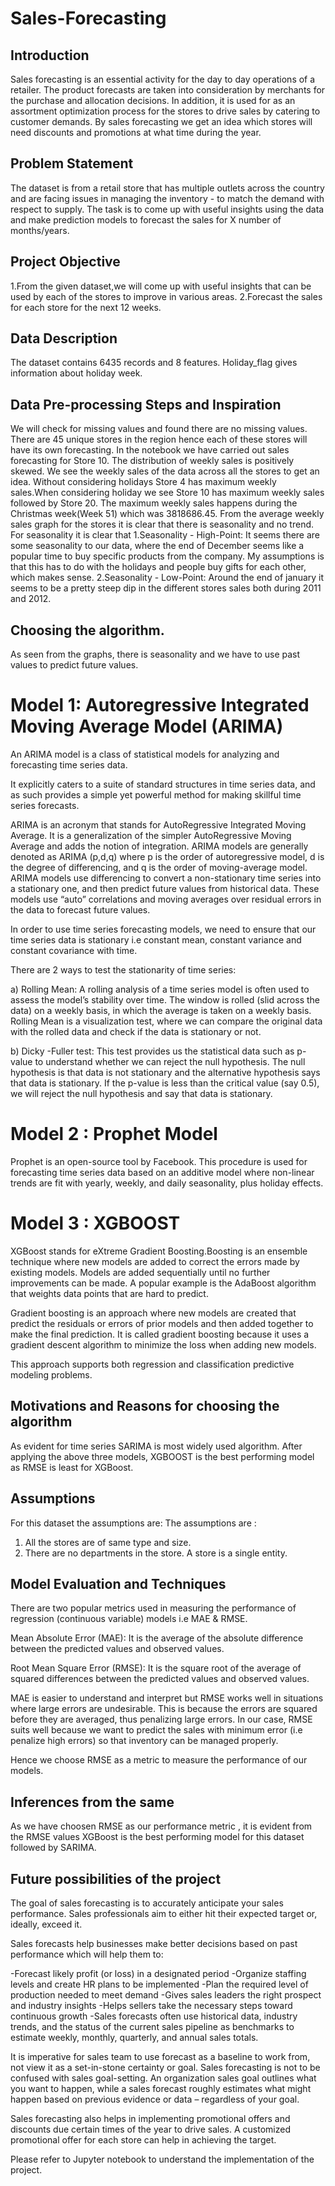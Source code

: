 # Sales-Forecasting

## Introduction
Sales forecasting is an essential activity for the day to day operations of a retailer. The product forecasts are taken into consideration by merchants for the purchase and 
allocation decisions. In addition, it is used for as an assortment optimization process for the stores to drive sales by catering to customer demands. By sales forecasting we get an idea which stores will need discounts and promotions
at what time during the year.

 ## Problem Statement
 The dataset is from a retail store that has multiple outlets across the country and  are facing issues in managing the inventory - to match the demand with 
 respect to supply. The task is to come up with useful insights using the data and make prediction models to forecast the sales for X number of months/years.
 
 ## Project Objective
 1.From the given dataset,we will come up  with useful insights that can be used by each of the stores to improve in various areas.
 2.Forecast the sales for each store for the next 12 weeks.
 
 ## Data Description
 The dataset contains 6435 records and 8 features. Holiday_flag gives information about holiday week.
 
 ## Data Pre-processing Steps and Inspiration
 We will check for missing values and found there are no missing values. There are 45 unique stores in the region hence each of these stores will have its own forecasting.
 In the notebook we have carried out sales forecasting for Store 10. The distribution of weekly sales is positively skewed. 
We see the weekly sales of the data across all the stores to get an idea.  Without considering holidays Store 4 has maximum weekly sales.When considering holiday we see Store 10 has maximum weekly sales followed by Store 20. 
The maximum weekly sales happens during the Christmas week(Week 51) which was  3818686.45.
From the average weekly sales graph for the stores it is clear that there is seasonality and no trend.
For seasonality it is clear that 1.Seasonality - High-Point: It seems there are some seasonality to our data, where the end of December seems like a popular time to buy specific products from the company. My assumptions is that this has to do with the holidays and people buy gifts for each other, which makes sense. 
2.Seasonality - Low-Point: Around the end of january it seems to be a pretty steep dip in the different stores sales both during 2011 and 2012.

## Choosing the algorithm.
As seen from the graphs, there is seasonality and we have to use past values to predict future values. 
# Model 1: Autoregressive Integrated Moving Average Model (ARIMA) 
An ARIMA model is a class of statistical models for analyzing and forecasting time series data.

It explicitly caters to a suite of standard structures in time series data, and as such provides a simple yet powerful method for making skillful time series forecasts.

ARIMA is an acronym that stands for AutoRegressive Integrated Moving Average. It is a generalization of the simpler AutoRegressive Moving Average and adds the notion of integration.
ARIMA models are generally denoted as ARIMA (p,d,q)  where p is the order of autoregressive model, d is the degree of differencing, and q is the order of moving-average model. 
ARIMA models use differencing to convert a non-stationary time series into a stationary one, and then predict future values from historical data. These models use “auto” correlations and moving averages over 
residual errors in the data to forecast future values.

In order to use time series forecasting models, we need to ensure that our time series data is stationary i.e constant mean, constant variance and constant covariance with time.

There are 2 ways to test the stationarity of time series:

a) Rolling Mean: A rolling analysis of a time series model is often used to assess the model’s stability over time. The window is rolled (slid across the data) on a weekly basis, in which the average is taken on a weekly basis. 
Rolling Mean is a visualization test, where we can compare the original data with the rolled data and check if the data is stationary or not.

b) Dicky -Fuller test: This test provides us the statistical data such as p-value to understand whether we can reject the null hypothesis. 
The null hypothesis is that data is not stationary and the alternative hypothesis says that data is stationary. 
If the p-value is less than the critical value (say 0.5), we will reject the null hypothesis and say that data is stationary.

# Model 2 : Prophet Model
Prophet is an open-source tool by Facebook. This procedure is used for forecasting time series data based on an additive model where non-linear trends are fit with yearly, weekly, and daily seasonality, plus holiday effects.

# Model 3 : XGBOOST
XGBoost stands for eXtreme Gradient Boosting.Boosting is an ensemble technique where new models are added to correct the errors made by existing models. Models are added sequentially until no further improvements can be made. A popular example is the AdaBoost algorithm that weights data points that are hard to predict.

Gradient boosting is an approach where new models are created that predict the residuals or errors of prior models and then added together to make the final prediction. It is called gradient boosting because it uses a gradient descent algorithm to minimize the loss when adding new models.

This approach supports both regression and classification predictive modeling problems.

## Motivations and Reasons for choosing the algorithm
As evident for time series SARIMA is most widely used algorithm. After applying the above three models, XGBOOST is the best performing model as RMSE is least for XGBoost.

##  Assumptions
For this dataset the assumptions are:
The assumptions are :
 1. All the stores are of same type and size.
 2. There are no departments in the store. A store is a single entity.
 
 ## Model Evaluation and Techniques
 There are two popular metrics used in measuring the performance of regression (continuous variable) models i.e MAE & RMSE.

Mean Absolute Error (MAE): It is the average of the absolute difference between the predicted values and observed values.

Root Mean Square Error (RMSE): It is the square root of the average of squared differences between the predicted values and observed values.

MAE is easier to understand and interpret but RMSE works well in situations where large errors are undesirable. This is because the errors are squared before they are averaged, thus penalizing large errors. 
In our case, RMSE suits well because we want to predict the sales with minimum error (i.e penalize high errors) so that inventory can be managed properly.

Hence we choose RMSE as a metric to measure the performance of our models.

## Inferences from the same
As we have choosen RMSE as our performance metric , it is evident from the RMSE values XGBoost is the best performing model for this dataset followed by SARIMA.

## Future possibilities of the project
The goal of sales forecasting is to accurately anticipate your sales performance. Sales professionals aim to either hit their expected target or, ideally, exceed it.

Sales forecasts help businesses make better decisions based on past performance  which will help them to:

-Forecast likely profit (or loss) in a designated period
-Organize staffing levels and create HR plans to be implemented
-Plan the required level of production needed to meet demand
-Gives sales leaders the right prospect and industry insights
-Helps sellers take the necessary steps toward continuous growth
-Sales forecasts often use historical data, industry trends, and the status of the current sales pipeline as benchmarks to estimate weekly, monthly, quarterly, and annual sales totals. 

It is imperative for sales team to use forecast as a baseline to work from, not view it as a set-in-stone certainty or goal. Sales forecasting is not to be confused with sales goal-setting. 
An organization sales goal outlines what you want to happen, while a sales forecast roughly estimates what might happen based on previous evidence or data – regardless
of your goal. 

Sales forecasting also helps in implementing promotional offers and discounts due certain times of the year to drive sales. A customized promotional offer for each store can help in achieving the target.

Please refer to Jupyter notebook to understand the implementation of the project.
